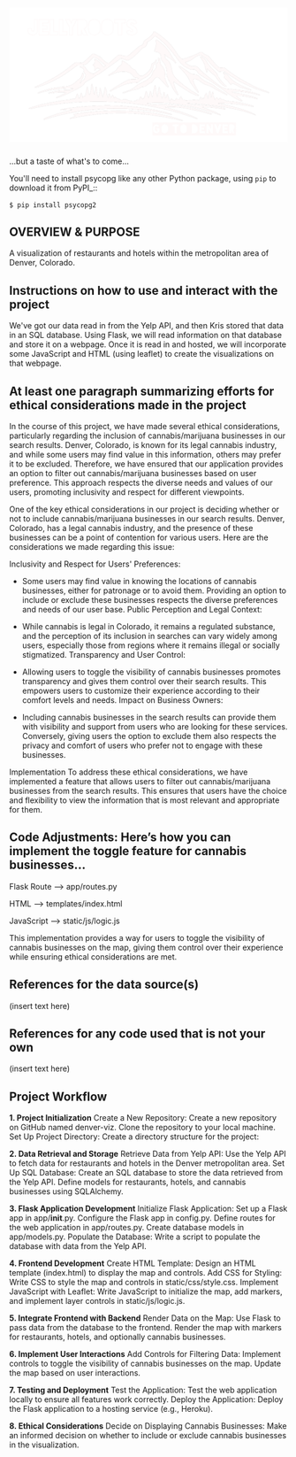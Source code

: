 ![Header Image](Images/denver.png "Title Tile")
=============================

...but a taste of what's to come...

You'll need to install psycopg like any other Python
package, using ``pip`` to download it from PyPI_::

    $ pip install psycopg2

OVERVIEW & PURPOSE
- 
A visualization of restaurants and hotels within the metropolitan area of Denver, Colorado.


Instructions on how to use and interact with the project
-
We've got our data read in from the Yelp API, and then Kris stored that data in an SQL database. Using Flask, we will read information on that database and store it on a webpage. Once it is read in and hosted, we will incorporate some JavaScript and HTML (using leaflet) to create the visualizations on that webpage.


At least one paragraph summarizing efforts for ethical considerations made in the project
- 
In the course of this project, we have made several ethical considerations, particularly regarding the inclusion of cannabis/marijuana businesses in our search results. Denver, Colorado, is known for its legal cannabis industry, and while some users may find value in this information, others may prefer it to be excluded. Therefore, we have ensured that our application provides an option to filter out cannabis/marijuana businesses based on user preference. This approach respects the diverse needs and values of our users, promoting inclusivity and respect for different viewpoints.

One of the key ethical considerations in our project is deciding whether or not to include cannabis/marijuana businesses in our search results. Denver, Colorado, has a legal cannabis industry, and the presence of these businesses can be a point of contention for various users. Here are the considerations we made regarding this issue:

Inclusivity and Respect for Users' Preferences:

- Some users may find value in knowing the locations of cannabis businesses, either for patronage or to avoid them. Providing an option to include or exclude these businesses respects the diverse preferences and needs of our user base.
Public Perception and Legal Context:

- While cannabis is legal in Colorado, it remains a regulated substance, and the perception of its inclusion in searches can vary widely among users, especially those from regions where it remains illegal or socially stigmatized.
Transparency and User Control:

- Allowing users to toggle the visibility of cannabis businesses promotes transparency and gives them control over their search results. This empowers users to customize their experience according to their comfort levels and needs.
Impact on Business Owners:

- Including cannabis businesses in the search results can provide them with visibility and support from users who are looking for these services. Conversely, giving users the option to exclude them also respects the privacy and comfort of users who prefer not to engage with these businesses.

  
Implementation
To address these ethical considerations, we have implemented a feature that allows users to filter out cannabis/marijuana businesses from the search results. This ensures that users have the choice and flexibility to view the information that is most relevant and appropriate for them.


Code Adjustments: Here’s how you can implement the toggle feature for cannabis businesses...
-- 
Flask Route
--> app/routes.py

HTML
--> templates/index.html

JavaScript
--> static/js/logic.js

This implementation provides a way for users to toggle the visibility of cannabis businesses on the map, giving them control over their experience while ensuring ethical considerations are met.







  
References for the data source(s)
-
(insert text here)

  
References for any code used that is not your own
-
(insert text here)


Project Workflow
-

**__1. Project Initialization__**
Create a New Repository:
Create a new repository on GitHub named denver-viz.
Clone the repository to your local machine.
Set Up Project Directory:
Create a directory structure for the project:

**__2. Data Retrieval and Storage__**
Retrieve Data from Yelp API:
Use the Yelp API to fetch data for restaurants and hotels in the Denver metropolitan area.
Set Up SQL Database:
Create an SQL database to store the data retrieved from the Yelp API.
Define models for restaurants, hotels, and cannabis businesses using SQLAlchemy.

**__3. Flask Application Development__**
Initialize Flask Application:
Set up a Flask app in app/__init__.py.
Configure the Flask app in config.py.
Define routes for the web application in app/routes.py.
Create database models in app/models.py.
Populate the Database:
Write a script to populate the database with data from the Yelp API.

**__4. Frontend Development__**
Create HTML Template:
Design an HTML template (index.html) to display the map and controls.
Add CSS for Styling:
Write CSS to style the map and controls in static/css/style.css.
Implement JavaScript with Leaflet:
Write JavaScript to initialize the map, add markers, and implement layer controls in static/js/logic.js.

**__5. Integrate Frontend with Backend__**
Render Data on the Map:
Use Flask to pass data from the database to the frontend.
Render the map with markers for restaurants, hotels, and optionally cannabis businesses.

**__6. Implement User Interactions__**
Add Controls for Filtering Data:
Implement controls to toggle the visibility of cannabis businesses on the map.
Update the map based on user interactions.

**__7. Testing and Deployment__**
Test the Application:
Test the web application locally to ensure all features work correctly.
Deploy the Application:
Deploy the Flask application to a hosting service (e.g., Heroku).

**__8. Ethical Considerations__**
Decide on Displaying Cannabis Businesses:
Make an informed decision on whether to include or exclude cannabis businesses in the visualization.
